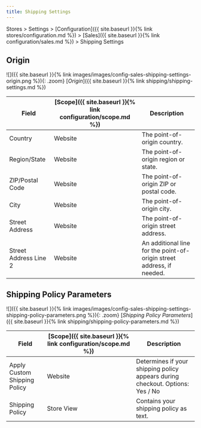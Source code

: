 ```yaml
---
title: Shipping Settings
---
```


Stores > Settings > [Configuration]({{ site.baseurl }}{% link stores/configuration.md %}) > [Sales]({{ site.baseurl }}{% link configuration/sales.md %}) > Shipping Settings

## Origin

![]({{ site.baseurl }}{% link images/images/config-sales-shipping-settings-origin.png %}){: .zoom}
[_Origin_]({{ site.baseurl }}{% link shipping/shipping-settings.md %})

|Field|[Scope]({{ site.baseurl }}{% link configuration/scope.md %})|Description|
|--- |--- |--- |
|Country|Website|The point-of-origin country.|
|Region/State|Website|The point-of-origin region or state.|
|ZIP/Postal Code|Website|The point-of-origin ZIP or postal code.|
|City|Website|The point-of-origin city.|
|Street Address|Website|The point-of-origin street address.|
|Street Address Line 2|Website|An additional line for the point-of-origin street address, if needed.|

## Shipping Policy Parameters

![]({{ site.baseurl }}{% link images/images/config-sales-shipping-settings-shipping-policy-parameters.png %}){: .zoom}
[_Shipping Policy Parameters_]({{ site.baseurl }}{% link shipping/shipping-policy-parameters.md %})

|Field|[Scope]({{ site.baseurl }}{% link configuration/scope.md %})|Description|
|--- |--- |--- |
|Apply Custom Shipping Policy|Website|Determines if your shipping policy appears during checkout. Options: Yes / No|
|Shipping Policy|Store View|Contains your shipping policy as text.|
